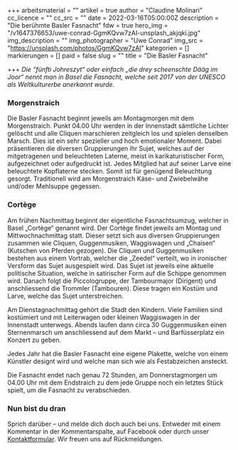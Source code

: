 +++
arbeitsmaterial = ""
artikel = true
author = "Claudine Molinari"
cc_licence = ""
cc_src = ""
date = 2022-03-16T05:00:00Z
description = "Die berühmte Basler Fasnacht"
fdw = true
hero_img = "/v1647376653/uwe-conrad-GgmKQvw7zAI-unsplash_akjqki.jpg"
img_description = ""
img_photographer = "Uwe Conrad"
img_src = "https://unsplash.com/photos/GgmKQvw7zAI"
kategorien = []
markierungen = []
paid = false
slug = ""
title = "Die Basler Fasnacht"

+++
_Die “fünfti Johreszyt“ oder einfach „die drey scheenschte Dääg im Joor“ nennt man in Basel die Fasnacht, welche seit 2017 von der UNESCO als Weltkulturerbe anerkannt wurde._

### Morgenstraich

Die Basler Fasnacht beginnt jeweils am Montagmorgen mit dem Morgenstraich. Punkt 04.00 Uhr werden in der Innenstadt sämtliche Lichter gelöscht und alle Cliquen marschieren zeitgleich los und spielen denselben Marsch. Dies ist ein sehr spezieller und hoch emotionaler Moment. Dabei präsentieren die diversen Gruppierungen ihr Sujet, welches auf der mitgetragenen und beleuchteten Laterne, meist in karikaturistischer Form, aufgezeichnet oder aufgedruckt ist. Jedes Mitglied hat auf seiner Larve eine beleuchtete Kopflaterne stecken. Somit ist für genügend Beleuchtung gesorgt. Traditionell wird am Morgenstraich Käse- und Zwiebelwähe und/oder Mehlsuppe gegessen.

### Cortège

Am frühen Nachmittag beginnt der eigentliche Fasnachtsumzug, welcher in Basel „Cortège“ genannt wird. Der Cortège findet jeweils am Montag und Mittwochnachmittag statt. Dieser setzt sich aus diversen Gruppierungen zusammen wie Cliquen, Guggenmusiken, Waggiswagen und „Chaisen“ (Kutschen von Pferden gezogen). Die Cliquen und Guggenmusiken bestehen aus einem Vortrab, welcher die „Zeedel“ verteilt, wo in ironischer Versform das Sujet ausgespielt wird. Das Sujet ist jeweils eine aktuelle politische Situation, welche in satirischer Form auf die Schippe genommen wird. Danach folgt die Piccologruppe, der Tambourmajor (Dirigent) und anschliessend die Trommler (Tambouren). Diese tragen ein Kostüm und Larve, welche das Sujet unterstreichen.

Am Dienstagnachmittag gehört die Stadt den Kindern. Viele Familien sind kostümiert und mit Leiterwagen oder kleinen Waggiswagen in der Innenstadt unterwegs. Abends laufen dann circa 30 Guggenmusiken einen Sternenmarsch um anschliessend auf dem Markt – und Barfüsserplatz ein Konzert zu geben.

Jedes Jahr hat die Basler Fasnacht eine eigene Plakette, welche von einem Künstler designt wird und welche man sich wie als Festabzeichen ansteckt.

Die Fasnacht endet nach genau 72 Stunden, am Donnerstagmorgen um 04.00 Uhr mit dem Endstraich zu dem jede Gruppe noch ein letztes Stück spielt, um die Fasnacht zu verabschieden.

### Nun bist du dran

Sprich darüber – und melde dich doch auch bei uns. Entweder mit einem Kommentar in der Kommentarspalte, auf Facebook oder durch unser [Kontaktformular](https://www.chinderzytig.ch/kontakt/). Wir freuen uns auf Rückmeldungen.